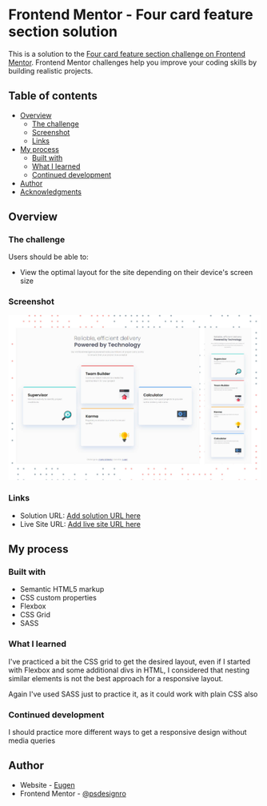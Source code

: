 # Frontend Mentor - Four card feature section solution

This is a solution to the [Four card feature section challenge on Frontend Mentor](https://www.frontendmentor.io/challenges/four-card-feature-section-weK1eFYK). Frontend Mentor challenges help you improve your coding skills by building realistic projects. 

## Table of contents

- [Overview](#overview)
  - [The challenge](#the-challenge)
  - [Screenshot](#screenshot)
  - [Links](#links)
- [My process](#my-process)
  - [Built with](#built-with)
  - [What I learned](#what-i-learned)
  - [Continued development](#continued-development)
- [Author](#author)
- [Acknowledgments](#acknowledgments)



## Overview

### The challenge

Users should be able to:

- View the optimal layout for the site depending on their device's screen size

### Screenshot

![](https://github.com/psdesignro/four-card-feature-section/blob/main/design/Screen%20responsive.jpg)


### Links

- Solution URL: [Add solution URL here](https://github.com/psdesignro/four-card-feature-section)
- Live Site URL: [Add live site URL here](https://your-live-site-url.com)

## My process

### Built with

- Semantic HTML5 markup
- CSS custom properties
- Flexbox
- CSS Grid
- SASS


### What I learned

I've practiced a bit the CSS grid to get the desired layout, even if I started with Flexbox and some additional divs in HTML, I considered that nesting similar elements is not the best approach for a responsive layout.

Again I've used SASS just to practice it, as it could work with plain CSS also


### Continued development

I should practice more different ways to get a responsive design without media queries




## Author

- Website - [Eugen](https://github.com/psdesignro)
- Frontend Mentor - [@psdesignro](https://www.frontendmentor.io/profile/psdesignro)

